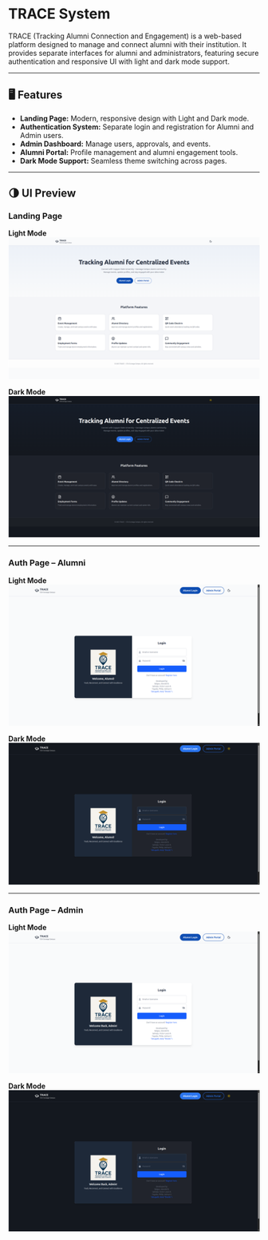 # TRACE System

TRACE (Tracking Alumni Connection and Engagement) is a web-based platform designed to manage and connect alumni with their institution. It provides separate interfaces for alumni and administrators, featuring secure authentication and responsive UI with light and dark mode support.

---

## 🖥️ Features

- **Landing Page:** Modern, responsive design with Light and Dark mode.
- **Authentication System:** Separate login and registration for Alumni and Admin users.
- **Admin Dashboard:** Manage users, approvals, and events.
- **Alumni Portal:** Profile management and alumni engagement tools.
- **Dark Mode Support:** Seamless theme switching across pages.

---

## 🌗 UI Preview

### Landing Page

**Light Mode**
![Landing Page Light Mode](/docs/images/LandingPageLight.png)

**Dark Mode**
![Landing Page Dark Mode](/docs/images/LandingPageDark.png)

---

### Auth Page – Alumni

**Light Mode**
![Alumni Auth Light Mode](/docs/images/AlumniAuthPageLight.png)

**Dark Mode**
![Alumni Auth Dark Mode](/docs/images/AlumniAuthPageDark.png)

---

### Auth Page – Admin

**Light Mode**
![Admin Auth Light Mode](/docs/images/AdminAuthPageLight.png)

**Dark Mode**
![Admin Auth Dark Mode](/docs/images/AdminAuthPageDark.png)
